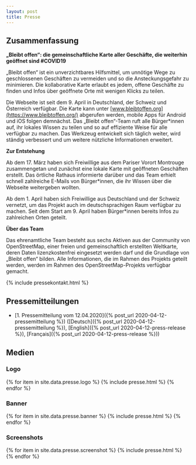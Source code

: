 ```yaml
---
layout: post
title: Presse
---
```


## Zusammenfassung

**„Bleibt offen“: die gemeinschaftliche Karte aller Geschäfte, die weiterhin geöffnet sind #COVID19**

„Bleibt offen“ ist ein unverzichtbares Hilfsmittel, um unnötige Wege zu geschlossenen Geschäften zu vermeiden und so die Ansteckungsgefahr zu minimieren. Die kollaborative Karte erlaubt es jedem, offene Geschäfte zu finden und Infos über geöffnete Orte mit wenigen Klicks zu teilen.

Die Webseite ist seit dem 9. April in Deutschland, der Schweiz und Österreich verfügbar. Die Karte kann unter [www.bleibtoffen.org](https://www.bleibtoffen.org/) abgerufen werden, mobile Apps für Android und iOS folgen demnächst. Das „Bleibt offen“-Team ruft alle Bürger\*innen auf, ihr lokales Wissen zu teilen und so auf effiziente Weise für alle verfügbar zu machen. Das Werkzeug entwickelt sich täglich weiter, wird ständig verbessert und um weitere nützliche Informationen erweitert.

**Zur Entstehung**

Ab dem 17. März haben sich Freiwillige aus dem Pariser Vorort Montrouge zusammengetan und zunächst eine lokale Karte mit geöffneten Geschäften erstellt. Das örtliche Rathaus informierte darüber und das Team erhielt schnell zahlreiche E-Mails von Bürger\*innen, die ihr Wissen über die Webseite weitergeben wollten.

Ab dem 1. April haben sich Freiwillige aus Deutschland und der Schweiz vernetzt, um das Projekt auch im deutschsprachigen Raum verfügbar zu machen. Seit dem Start am 9. April haben Bürger\*innen bereits Infos zu zahlreichen Orten geteilt.

**Über das Team**

Das ehrenamtliche Team besteht aus sechs Aktiven aus der Community von OpenStreetMap, einer freien und gemeinschaftlich erstellten Weltkarte, deren Daten lizenzkostenfrei eingesetzt werden darf und die Grundlage von „Bleibt offen“ bilden. Alle Informationen, die im Rahmen des Projekts geteilt werden, werden im Rahmen des OpenStreetMap-Projekts verfügbar gemacht.

{% include pressekontakt.html %}

## Pressemitteilungen

* [1. Pressemitteilung vom 12.04.2020]({% post_url 2020-04-12-pressemitteilung %}) ([Deutsch]({% post_url 2020-04-12-pressemitteilung %}), [English]({% post_url 2020-04-12-press-release %}), [Français]({% post_url 2020-04-12-press-release %}))

## Medien

### Logo
{% for item in site.data.presse.logo %}
{% include presse.html %}
{% endfor %}

### Banner

{% for item in site.data.presse.banner %}
{% include presse.html %}
{% endfor %}

### Screenshots

{% for item in site.data.presse.screenshot %}
{% include presse.html %}
{% endfor %}
